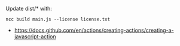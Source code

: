 Update dist/* with:

```
ncc build main.js --license license.txt
```

* https://docs.github.com/en/actions/creating-actions/creating-a-javascript-action
